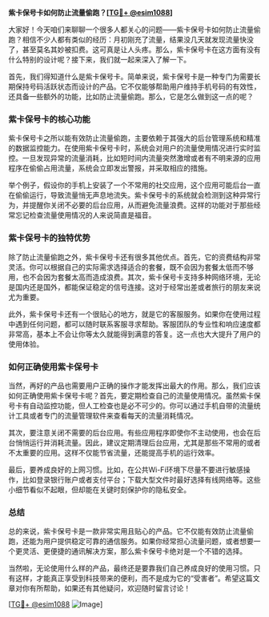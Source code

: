**紫卡保号卡如何防止流量偷跑？[[TG💪+ @esim1088](https://t.me/s/esim1088)]**

大家好！今天咱们来聊聊一个很多人都关心的问题——紫卡保号卡如何防止流量偷跑？相信不少人都有类似的经历：月初刚充了流量，结果没几天就发现流量快没了，甚至莫名其妙被扣费。这可真是让人头疼。那么，紫卡保号卡在这方面有没有什么特别的设计呢？接下来，我们就一起来深入了解一下。

首先，我们得知道什么是紫卡保号卡。简单来说，紫卡保号卡是一种专门为需要长期保持号码活跃状态而设计的产品。它不仅能够帮助用户维持手机号码的有效性，还具备一些额外的功能，比如防止流量偷跑。那么，它是怎么做到这一点的呢？

### **紫卡保号卡的核心功能**

紫卡保号卡之所以能有效防止流量偷跑，主要依赖于其强大的后台管理系统和精准的数据监控能力。在使用紫卡保号卡时，系统会对用户的流量使用情况进行实时监控。一旦发现异常的流量消耗，比如短时间内流量突然激增或者有不明来源的应用程序在偷偷占用流量，系统会立即发出警报，并采取相应的措施。

举个例子，假设你的手机上安装了一个不常用的社交应用，这个应用可能后台一直在偷偷运行，导致流量悄无声息地流失。紫卡保号卡的系统就会检测到这种异常行为，并提醒你关闭不必要的后台应用，从而避免流量浪费。这样的功能对于那些经常忘记检查流量使用情况的人来说简直是福音。

### **紫卡保号卡的独特优势**

除了防止流量偷跑之外，紫卡保号卡还有很多其他优点。首先，它的资费结构非常灵活。你可以根据自己的实际需求选择适合的套餐，既不会因为套餐太低而不够用，也不会因为套餐太高而造成浪费。其次，紫卡保号卡支持多种网络环境，无论是国内还是国外，都能保证稳定的信号连接。这对于经常出差或者旅行的朋友来说尤为重要。

此外，紫卡保号卡还有一个很贴心的地方，就是它的客服服务。如果你在使用过程中遇到任何问题，都可以随时联系客服寻求帮助。客服团队的专业性和响应速度都非常高，基本上不会让你等太久就能得到满意的答复。这一点也大大提升了用户的使用体验。

### **如何正确使用紫卡保号卡**

当然，再好的产品也需要用户正确的操作才能发挥出最大的作用。那么，我们应该如何正确使用紫卡保号卡呢？首先，要定期检查自己的流量使用情况。虽然紫卡保号卡有自动监控功能，但人工检查也是必不可少的。你可以通过手机自带的流量统计工具或者专门的流量管理软件来查看每天的流量消耗情况。

其次，要注意关闭不需要的后台应用。有些应用程序即使你不主动使用，也会在后台悄悄运行并消耗流量。因此，建议定期清理后台应用，尤其是那些不常用的或者不太重要的应用。这样不仅能节省流量，还能提高手机的运行效率。

最后，要养成良好的上网习惯。比如，在公共Wi-Fi环境下尽量不要进行敏感操作，比如登录银行账户或者支付平台；下载大型文件时最好选择有线网络等。这些小细节看似不起眼，但却能在关键时刻保护你的隐私安全。

### **总结**

总的来说，紫卡保号卡是一款非常实用且贴心的产品。它不仅能有效防止流量偷跑，还能为用户提供稳定可靠的通信服务。如果你经常担心流量问题，或者想要一个更灵活、更便捷的通讯解决方案，那么紫卡保号卡绝对是一个不错的选择。

当然啦，无论使用什么样的产品，最终还是要靠我们自己养成良好的使用习惯。只有这样，才能真正享受到科技带来的便利，而不是成为它的“受害者”。希望这篇文章对你有所帮助，如果还有其他疑问，欢迎随时留言讨论！

[[TG💪+ @esim1088](https://t.me/s/esim1088) ![Image](https://i.postimg.cc/4NQfJmqS/Snipaste-2025-05-13-00-14-12.png)]
